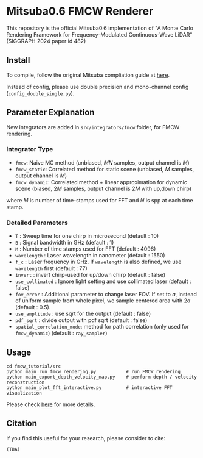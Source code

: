 # Mitsuba0.6 FMCW Renderer
This repository is the official Mitsuba0.6 implementation of "A Monte Carlo Rendering Framework for Frequency-Modulated Continuous-Wave LiDAR" (SIGGRAPH 2024 paper id 482)

## Install
To compile, follow the original Mitsuba compliation guide at [here](https://github.com/mitsuba-renderer/mitsuba).

Instead of config, please use double precision and mono-channel config (`config_double_single.py`).

## Parameter Explanation
New integrators are added in `src/integrators/fmcw` folder, for FMCW rendering.

### Integrator Type
* `fmcw`: Naive MC method (unbiased, $MN$ samples, output channel is $M$)
* `fmcw_static`: Correlated method for static scene (unbiased, $M$ samples, output channel is $M$)
* `fmcw_dynamic`: Correlated method + linear approximation for dynamic scene (biased, $2M$ samples, output channel is $2M$ with up,down chirp)

where $M$ is number of time-stamps used for FFT and $N$ is spp at each time stamp.


### Detailed Parameters
* `T` : Sweep time for one chirp in microsecond (default : 10)
* `B` : Signal bandwidth in GHz (default : 1)
* `M` : Number of time stamps used for FFT (default : 4096)
* `wavelength` : Laser wavelength in nanometer (default : 1550)
* `f_c` : Laser frequency in GHz. If `wavelength` is also defined, we use `wavelength` first (default : 77)
* `invert` : invert chirp-used for up/down chirp (default : false)
* `use_collimated` : Ignore light setting and use collimated laser (default : false)
* `fov_error` : Additional parameter to change laser FOV. If set to $a$, instead of uniform sample from whole pixel, we sample centered area with $2a$ (default : 0.5).
* `use_amplitude` : use sqrt for the output (default : false)
* `pdf_sqrt` : divide output with pdf sqrt (default : false)
* `spatial_correlation_mode`: method for path correlation (only used for `fmcw_dynamic`) (default : `ray_sampler`)


## Usage
```
cd fmcw_tutorial/src
python main_run_fmcw_rendering.py           # run FMCW rendering
python main_export_depth_velocity_map.py    # perform depth / velocity reconstruction
python main_plot_fft_interactive.py         # interactive FFT visualization
```
Please check [here](fmcw_tutorial/README.md) for more details.


## Citation
If you find this useful for your research, please consider to cite:
```
(TBA)
```
